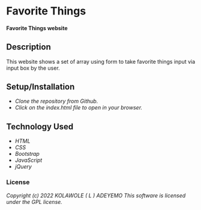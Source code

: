 # Favorite Things

#### Favorite Things website

## Description
This website shows a set of array using form to take favorite things input via input box by the user.

## Setup/Installation
* _Clone the repository from Github._
* _Click on the index.html file to open in your browser._

## Technology Used
* _HTML_
* _CSS_
* _Bootstrap_
* _JavaScript_
* _jQuery_

### License
_Copyright (c) 2022 KOLAWOLE ( L ) ADEYEMO_
_This software is licensed under the GPL license._